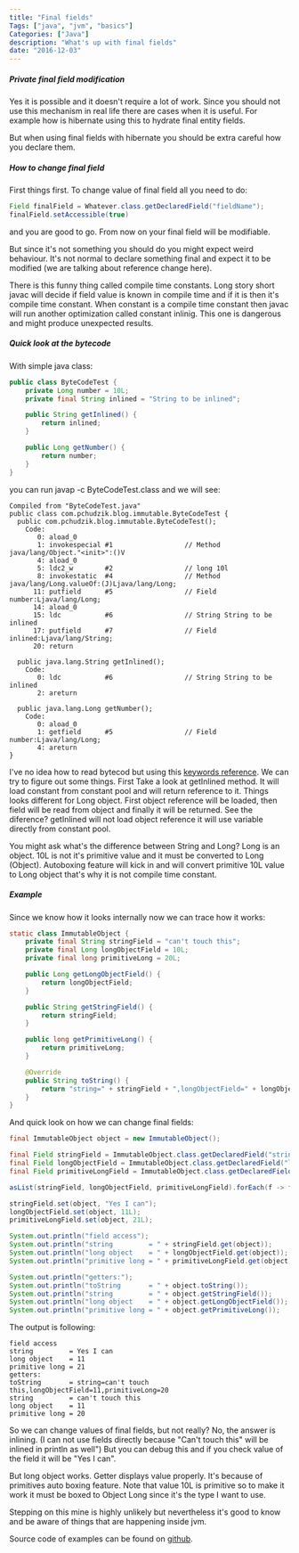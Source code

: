 ```yaml
---
title: "Final fields"
Tags: ["java", "jvm", "basics"]
Categories: ["Java"]
description: "What's up with final fields"
date: "2016-12-03"
---
```


##### Private final field modification
Yes it is possible and it doesn't require a lot of work. Since you should not 
use this mechanism in real life there are cases when it is useful. For 
example how is hibernate using this to hydrate final entity fields.

But when using final fields with hibernate you should be extra careful how you declare them.

<!--more-->

##### How to change final field
First things first. To change value of final field all you need to do:
```java
Field finalField = Whatever.class.getDeclaredField("fieldName");
finalField.setAccessible(true)
```
and you are good to go. From now on your final field will be modifiable.
 
But since it's not something you should do you might expect weird behaviour.
It's not normal to declare something final and expect it to be modified
(we are talking about reference change here).

There is this funny thing called compile time constants. Long story short javac will 
decide if field value is known in compile time and if it is then it's compile time constant. 
When constant is a compile time constant then javac will run another optimization called constant 
inlinig. This one is dangerous and might produce unexpected results.

##### Quick look at the bytecode

With simple java class:
```java
public class ByteCodeTest {
	private Long number = 10L;
	private final String inlined = "String to be inlined";

	public String getInlined() {
		return inlined;
	}

	public Long getNumber() {
		return number;
	}
}
```
you can run javap -c ByteCodeTest.class and we will see:
```
Compiled from "ByteCodeTest.java"
public class com.pchudzik.blog.immutable.ByteCodeTest {
  public com.pchudzik.blog.immutable.ByteCodeTest();
    Code:
       0: aload_0
       1: invokespecial #1                  // Method java/lang/Object."<init>":()V
       4: aload_0
       5: ldc2_w        #2                  // long 10l
       8: invokestatic  #4                  // Method java/lang/Long.valueOf:(J)Ljava/lang/Long;
      11: putfield      #5                  // Field number:Ljava/lang/Long;
      14: aload_0
      15: ldc           #6                  // String String to be inlined
      17: putfield      #7                  // Field inlined:Ljava/lang/String;
      20: return

  public java.lang.String getInlined();
    Code:
       0: ldc           #6                  // String String to be inlined
       2: areturn

  public java.lang.Long getNumber();
    Code:
       0: aload_0
       1: getfield      #5                  // Field number:Ljava/lang/Long;
       4: areturn
}
```
I've no idea how to read bytecod but using this [keywords reference](https://en.wikipedia.org/wiki/Java_bytecode_instruction_listings).
We can try to figure out some things. First Take a look at getInlined method. It will load constant from constant pool and 
will return reference to it. Things looks different for Long object. First object reference will be loaded, then field
will be read from object and finally it will be returned. See the diference? getInlined will not load object reference 
it will use variable directly from constant pool. 

You might ask what's the difference between String and Long? Long is an object. 10L is not it's primitive value 
and it must be converted to Long (Object). Autoboxing feature will kick in and will convert primitive 10L value to
Long object that's why it is not compile time constant.

##### Example

Since we know how it looks internally now we can trace how it works:
```java
static class ImmutableObject {
	private final String stringField = "can't touch this";
	private final Long longObjectField = 10L;
	private final long primitiveLong = 20L;

	public Long getLongObjectField() {
		return longObjectField;
	}

	public String getStringField() {
		return stringField;
	}

	public long getPrimitiveLong() {
		return primitiveLong;
	}

	@Override
	public String toString() {
		return "string=" + stringField + ",longObjectField=" + longObjectField + ",primitiveLong=" + primitiveLong;
	}
}
```

And quick look on how we can change final fields:
```java
final ImmutableObject object = new ImmutableObject();

final Field stringField = ImmutableObject.class.getDeclaredField("stringField");
final Field longObjectField = ImmutableObject.class.getDeclaredField("longObjectField");
final Field primitiveLongField = ImmutableObject.class.getDeclaredField("primitiveLong");

asList(stringField, longObjectField, primitiveLongField).forEach(f -> f.setAccessible(true));

stringField.set(object, "Yes I can");
longObjectField.set(object, 11L);
primitiveLongField.set(object, 21L);

System.out.println("field access");
System.out.println("string         = " + stringField.get(object));
System.out.println("long object    = " + longObjectField.get(object));
System.out.println("primitive long = " + primitiveLongField.get(object));

System.out.println("getters:");
System.out.println("toString       = " + object.toString());
System.out.println("string         = " + object.getStringField());
System.out.println("long object    = " + object.getLongObjectField());
System.out.println("primitive long = " + object.getPrimitiveLong());
```

The output is following:
```
field access
string         = Yes I can
long object    = 11
primitive long = 21
getters:
toString       = string=can't touch this,longObjectField=11,primitiveLong=20
string         = can't touch this
long object    = 11
primitive long = 20
```
So we can change values of final fields, but not really? No, the answer is inlining.
(I can not use fields directly because "Can't touch this" will be inlined in println as well")
But you can debug this and if you check value of the field it will be "Yes I can".

But long object works. Getter displays value properly. It's because of primitives auto boxing feature.
Note that value 10L is primitive so to make it work it must be boxed to Object Long since it's the type I want to use. 

Stepping on this mine is highly unlikely but nevertheless it's good to know and be aware
of things that are happening inside jvm. 

Source code of examples can be found on [github](https://github.com/pchudzik/blog-example-final-fields).
